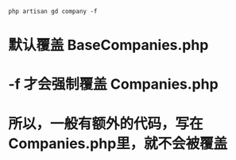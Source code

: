 ```
php artisan gd company -f
```

# 默认覆盖 BaseCompanies.php
# -f 才会强制覆盖 Companies.php
# 所以，一般有额外的代码，写在Companies.php里，就不会被覆盖